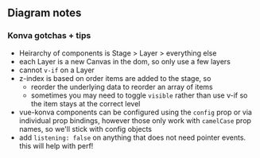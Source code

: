 ## Diagram notes


### Konva gotchas + tips
- Heirarchy of components is Stage > Layer > everything else
- each Layer is a new Canvas in the dom, so only use a few layers
- cannot `v-if` on a Layer
- z-index is based on order items are added to the stage, so
  - reorder the underlying data to reorder an array of items 
  - sometimes you may need to toggle `visible` rather than use v-if so the item stays at the correct level
- vue-konva components can be configured using the `config` prop or via individual prop bindings, however those only work with `camelCase` prop names, so we'll stick with config objects
- add `listening: false` on anything that does not need pointer events. this will help with perf!